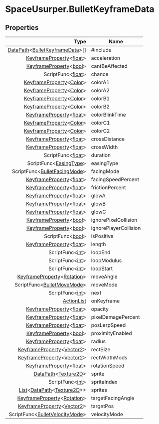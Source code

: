 # SpaceUsurper.BulletKeyframeData
## Properties
| Type | Name |
| ---: | ---- |
| [DataPath](SpaceUsurper.DataPath.md)&lt;[BulletKeyframeData](SpaceUsurper.BulletKeyframeData.md)&gt;[] | #include |
| [KeyframeProperty](SpaceUsurper.KeyframeProperty.md)&lt;[float](https://docs.microsoft.com/en-us/dotnet/api/system.single?view=netframework-4.5)&gt; | acceleration |
| [KeyframeProperty](SpaceUsurper.KeyframeProperty.md)&lt;[bool](https://docs.microsoft.com/en-us/dotnet/api/system.boolean?view=netframework-4.5)&gt; | cantBeAffected |
| ScriptFunc&lt;[float](https://docs.microsoft.com/en-us/dotnet/api/system.single?view=netframework-4.5)&gt; | chance |
| [KeyframeProperty](SpaceUsurper.KeyframeProperty.md)&lt;[Color](https://docs.unity3d.com/ScriptReference/Color.html)&gt; | colorA1 |
| [KeyframeProperty](SpaceUsurper.KeyframeProperty.md)&lt;[Color](https://docs.unity3d.com/ScriptReference/Color.html)&gt; | colorA2 |
| [KeyframeProperty](SpaceUsurper.KeyframeProperty.md)&lt;[Color](https://docs.unity3d.com/ScriptReference/Color.html)&gt; | colorB1 |
| [KeyframeProperty](SpaceUsurper.KeyframeProperty.md)&lt;[Color](https://docs.unity3d.com/ScriptReference/Color.html)&gt; | colorB2 |
| [KeyframeProperty](SpaceUsurper.KeyframeProperty.md)&lt;[float](https://docs.microsoft.com/en-us/dotnet/api/system.single?view=netframework-4.5)&gt; | colorBlinkTime |
| [KeyframeProperty](SpaceUsurper.KeyframeProperty.md)&lt;[Color](https://docs.unity3d.com/ScriptReference/Color.html)&gt; | colorC1 |
| [KeyframeProperty](SpaceUsurper.KeyframeProperty.md)&lt;[Color](https://docs.unity3d.com/ScriptReference/Color.html)&gt; | colorC2 |
| [KeyframeProperty](SpaceUsurper.KeyframeProperty.md)&lt;[float](https://docs.microsoft.com/en-us/dotnet/api/system.single?view=netframework-4.5)&gt; | crossDistance |
| [KeyframeProperty](SpaceUsurper.KeyframeProperty.md)&lt;[float](https://docs.microsoft.com/en-us/dotnet/api/system.single?view=netframework-4.5)&gt; | crossWidth |
| ScriptFunc&lt;[float](https://docs.microsoft.com/en-us/dotnet/api/system.single?view=netframework-4.5)&gt; | duration |
| ScriptFunc&lt;[EasingType](SpaceUsurper.EasingType.md)&gt; | easingType |
| ScriptFunc&lt;[BulletFacingMode](SpaceUsurper.BulletFacingMode.md)&gt; | facingMode |
| [KeyframeProperty](SpaceUsurper.KeyframeProperty.md)&lt;[float](https://docs.microsoft.com/en-us/dotnet/api/system.single?view=netframework-4.5)&gt; | facingSpeedPercent |
| [KeyframeProperty](SpaceUsurper.KeyframeProperty.md)&lt;[float](https://docs.microsoft.com/en-us/dotnet/api/system.single?view=netframework-4.5)&gt; | frictionPercent |
| [KeyframeProperty](SpaceUsurper.KeyframeProperty.md)&lt;[float](https://docs.microsoft.com/en-us/dotnet/api/system.single?view=netframework-4.5)&gt; | glowA |
| [KeyframeProperty](SpaceUsurper.KeyframeProperty.md)&lt;[float](https://docs.microsoft.com/en-us/dotnet/api/system.single?view=netframework-4.5)&gt; | glowB |
| [KeyframeProperty](SpaceUsurper.KeyframeProperty.md)&lt;[float](https://docs.microsoft.com/en-us/dotnet/api/system.single?view=netframework-4.5)&gt; | glowC |
| [KeyframeProperty](SpaceUsurper.KeyframeProperty.md)&lt;[bool](https://docs.microsoft.com/en-us/dotnet/api/system.boolean?view=netframework-4.5)&gt; | ignorePixelCollision |
| [KeyframeProperty](SpaceUsurper.KeyframeProperty.md)&lt;[bool](https://docs.microsoft.com/en-us/dotnet/api/system.boolean?view=netframework-4.5)&gt; | ignorePlayerCollision |
| ScriptFunc&lt;[bool](https://docs.microsoft.com/en-us/dotnet/api/system.boolean?view=netframework-4.5)&gt; | isPositive |
| [KeyframeProperty](SpaceUsurper.KeyframeProperty.md)&lt;[float](https://docs.microsoft.com/en-us/dotnet/api/system.single?view=netframework-4.5)&gt; | length |
| ScriptFunc&lt;[int](https://docs.microsoft.com/en-us/dotnet/api/system.int32?view=netframework-4.5)&gt; | loopEnd |
| ScriptFunc&lt;[int](https://docs.microsoft.com/en-us/dotnet/api/system.int32?view=netframework-4.5)&gt; | loopModulus |
| ScriptFunc&lt;[int](https://docs.microsoft.com/en-us/dotnet/api/system.int32?view=netframework-4.5)&gt; | loopStart |
| [KeyframeProperty](SpaceUsurper.KeyframeProperty.md)&lt;[Rotation](SpaceUsurper.Rotation.md)&gt; | moveAngle |
| ScriptFunc&lt;[BulletMoveMode](SpaceUsurper.BulletMoveMode.md)&gt; | moveMode |
| ScriptFunc&lt;[int](https://docs.microsoft.com/en-us/dotnet/api/system.int32?view=netframework-4.5)&gt; | next |
| [ActionList](SpaceUsurper.ActionList.md) | onKeyframe |
| [KeyframeProperty](SpaceUsurper.KeyframeProperty.md)&lt;[float](https://docs.microsoft.com/en-us/dotnet/api/system.single?view=netframework-4.5)&gt; | opacity |
| [KeyframeProperty](SpaceUsurper.KeyframeProperty.md)&lt;[float](https://docs.microsoft.com/en-us/dotnet/api/system.single?view=netframework-4.5)&gt; | pixelDamagePercent |
| [KeyframeProperty](SpaceUsurper.KeyframeProperty.md)&lt;[float](https://docs.microsoft.com/en-us/dotnet/api/system.single?view=netframework-4.5)&gt; | posLerpSpeed |
| [KeyframeProperty](SpaceUsurper.KeyframeProperty.md)&lt;[bool](https://docs.microsoft.com/en-us/dotnet/api/system.boolean?view=netframework-4.5)&gt; | proximityEnabled |
| [KeyframeProperty](SpaceUsurper.KeyframeProperty.md)&lt;[float](https://docs.microsoft.com/en-us/dotnet/api/system.single?view=netframework-4.5)&gt; | radius |
| [KeyframeProperty](SpaceUsurper.KeyframeProperty.md)&lt;[Vector2](https://docs.unity3d.com/ScriptReference/Vector2.html)&gt; | rectSize |
| [KeyframeProperty](SpaceUsurper.KeyframeProperty.md)&lt;[Vector2](https://docs.unity3d.com/ScriptReference/Vector2.html)&gt; | rectWidthMods |
| [KeyframeProperty](SpaceUsurper.KeyframeProperty.md)&lt;[float](https://docs.microsoft.com/en-us/dotnet/api/system.single?view=netframework-4.5)&gt; | rotationSpeed |
| [DataPath](SpaceUsurper.DataPath.md)&lt;[Texture2D](https://docs.unity3d.com/ScriptReference/Texture2D.html)&gt; | sprite |
| ScriptFunc&lt;[int](https://docs.microsoft.com/en-us/dotnet/api/system.int32?view=netframework-4.5)&gt; | spriteIndex |
| [List](https://docs.microsoft.com/en-us/dotnet/api/system.collections.generic.list-1?view=netframework-4.5)&lt;[DataPath](SpaceUsurper.DataPath.md)&lt;[Texture2D](https://docs.unity3d.com/ScriptReference/Texture2D.html)&gt;&gt; | sprites |
| [KeyframeProperty](SpaceUsurper.KeyframeProperty.md)&lt;[Rotation](SpaceUsurper.Rotation.md)&gt; | targetFacingAngle |
| [KeyframeProperty](SpaceUsurper.KeyframeProperty.md)&lt;[Vector2](https://docs.unity3d.com/ScriptReference/Vector2.html)&gt; | targetPos |
| ScriptFunc&lt;[BulletVelocityMode](SpaceUsurper.BulletVelocityMode.md)&gt; | velocityMode |
